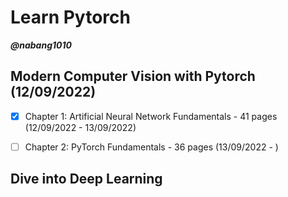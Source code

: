 # Learn Pytorch

***@nabang1010***

## Modern Computer Vision with Pytorch (12/09/2022)
- [x] Chapter 1: Artificial Neural Network Fundamentals - 41 pages (12/09/2022 - 13/09/2022)
- [ ] Chapter 2: PyTorch Fundamentals - 36 pages (13/09/2022 - )


## Dive into Deep Learning







